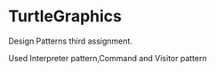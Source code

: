 # TurtleGraphics
Design Patterns third assignment.

Used Interpreter pattern,Command and Visitor pattern
